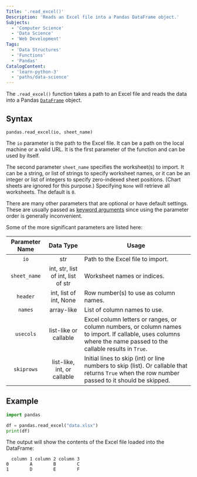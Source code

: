 ```yaml
---
Title: '.read_excel()'
Description: 'Reads an Excel file into a Pandas DataFrame object.'
Subjects:
  - 'Computer Science'
  - 'Data Science'
  - 'Web Development'
Tags:
  - 'Data Structures'
  - 'Functions'
  - 'Pandas'
CatalogContent:
  - 'learn-python-3'
  - 'paths/data-science'
---
```


The `.read_excel()` function takes a path to an Excel file and reads the data into a Pandas [`DataFrame`](https://www.codecademy.com/resources/docs/pandas/dataframe) object.

## Syntax

```pseudo
pandas.read_excel(io, sheet_name)
```

The `io` parameter is the path to the Excel file. It can be a path on the local machine or a valid URL. It is the first parameter of the function and can be used by itself.

The second parameter `sheet_name` specifies the worksheet(s) to import. It can be a string, or list of strings to specify worksheet names, or it can be an integer or list of integers to specify zero-indexed sheet positions. (Chart sheets are ignored for this purpose.) Specifying `None` will retrieve all worksheets. The default is `0`.

There are many other parameters that are optional or have default settings. These are usually passed as [keyword arguments](https://www.codecademy.com/resources/docs/python/functions/arguments-parameters) since using the parameter order is generally inconvenient.

Some of the more significant parameters are listed here:

| Parameter Name |             Data Type              | Usage                                                                                                                                                            |
| :------------: | :--------------------------------: | ---------------------------------------------------------------------------------------------------------------------------------------------------------------- |
|      `io`      |                str                 | Path to the Excel file to import.                                                                                                                                |
|  `sheet_name`  | int, str, list of int, list of str | Worksheet names or indices.                                                                                                                                      |
|    `header`    |       int, list of int, None       | Row number(s) to use as column names.                                                                                                                            |
|    `names`     |             array-like             | List of column names to use.                                                                                                                                     |
|   `usecols`    |       list-like or callable        | Excel column letters or ranges, or column numbers, or column names to import. If callable, uses columns where the name passed to the callable results in `True`. |
|   `skiprows`   |    list-like, int, or callable     | Initial lines to skip (int) or line numbers to skip (list). Or callable that returns `True` when the row number passed to it should be skipped.                  |

## Example

```py
import pandas

df = pandas.read_excel("data.xlsx")
print(df)
```

The output will show the contents of the Excel file loaded into the DataFrame:

```shell
  column 1 column 2 column 3
0        A        B        C
1        D        E        F
```
